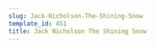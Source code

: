 ```yaml
---
slug: Jack-Nicholson-The-Shining-Snow
template_id: 451
title: Jack Nicholson The Shining Snow
---
```

